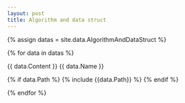 ```yaml
---
layout: post
title: Algorithm and data struct
---
```


{% assign datas = site.data.AlgorithmAndDataStruct %}

{% for data in datas %}

  <!-- 목차 생성 -->
{{ data.Content }} {{ data.Name }}

  <!-- 내용 추가 -->
{% if data.Path %}
{% include {{data.Path}} %}
{% endif %}

{% endfor %}